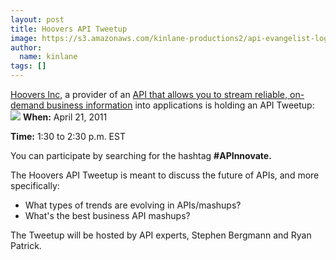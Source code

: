 ```yaml
---
layout: post
title: Hoovers API Tweetup
image: https://s3.amazonaws.com/kinlane-productions2/api-evangelist-logos/api-evangelist-butterfly-vertical.png
author:
  name: kinlane
tags: []
---
```

[Hoovers Inc](http://www.hoovers.com/ "Hovers Inc"), a provider of an [API that allows you to stream reliable, on-demand business information](http://developer.hoovers.com/ "Business Information API") into applications is holding an API Tweetup: ![](http://kinlane-productions2.s3.amazonaws.com/Hoovers2005_logo.png) **When:** April 21, 2011

**Time:** 1:30 to 2:30 p.m. EST

You can participate by searching for the hashtag **#APInnovate.**

The Hoovers API Tweetup is meant to discuss the future of APIs, and more specifically:

*   What types of trends are evolving in APIs/mashups?
*   What's the best business API mashups?

The Tweetup will be hosted by API experts, Stephen Bergmann and Ryan Patrick.